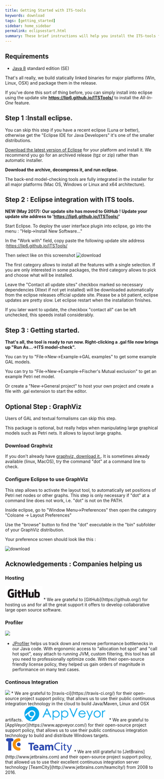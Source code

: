 ```yaml
---
title: Getting Started with ITS-tools
keywords: download
tags: [getting_started]
sidebar: home_sidebar
permalink: eclipsestart.html
summary: These brief instructions will help you install the ITS-tools front-end.
---
```


## Requirements 

* [Java 8](http://www.oracle.com/technetwork/java/javase/downloads/index.html) standard edition (SE)

That's all really, we build statically linked binaries for major platforms (Win, Linux, OSX) and package them in the release.

If you've done this sort of thing before, you can simply install into eclipse using the update site **https://lip6.github.io/ITSTools/** to install the _All-In-One_ feature. 

## Step 1 :Install eclipse.
 
You can skip this step if you have a recent eclipse (Luna or better), otherwise get the "Eclipse IDE for Java Developers" it's one of the smaller distributions.

[Download the latest version of Eclipse](http://www.eclipse.org/downloads/) for your platform and install it. 
We recommend you go for an archived release (tgz or zip) rather than automatic installer.

**Download the archive, decompress it, and run eclipse.**

The back-end model-checking tools are fully integrated in the installer for all major platforms 
(Mac OS, Windows or Linux and x64 architecture). 

Step 2 : Eclipse integration with ITS tools.
--------------------------------------------

**NEW (May 2017): Our update site has moved to GitHub ! Update your update site address to 'https://lip6.github.io/ITSTools/'**

Start Eclipse. To deploy the user interface plugin into eclipse, go into the menu : "Help->Install New Software..."

In the "Work with" field, copy paste the following update site address :<url>https://lip6.github.io/ITSTools/</url>

Then select like on this screenshot
<img src="images/update.jpg" alt="download" />

The first category allows to install all the features with a single selection. If you are only interested in some packages, the third category allows to pick and choose what will be installed. 

Leave the "Contact all update sites" checkbox marked so necessary dependencies (Xtext if not yet installed) will be downloaded automatically from the eclipse releases official update site. 
Please be a bit patient, eclipse updates are pretty slow. Let eclipse restart when the installation finishes.

If you later want to update, the checkbox "contact all" can be left unchecked, this speeds install considerably.

## Step 3 : Getting started.

**That's all, the tool is ready to run now. Right-clicking a .gal file now brings up "Run As...->ITS model-check".**

You can try to "File->New->Example->GAL examples" to get some example GAL models.

You can try to "File->New->Example->Fischer's Mutual exclusion"	to get an example Petri net model.

Or create a "New->General project" to host your own project and create a file with .gal extension to start the editor.

## Optional Step : GraphViz

Users of GAL and textual formalisms can skip this step.

This package is optional, but really helps when manipulating large graphical models such as Petri nets. It allows to layout large graphs.
	
### Download Graphviz
	
If you don't already have [graphviz, download it.](http://www.graphviz.org/Download.php).
It is sometimes already available (linux, MacOS), try the command "dot" at a command line to check.

### Configure Eclipse to use GraphViz

This step allows to activate the layout tool, to automatically set positions of Petri net nodes or other graphs. This step is only necessary if "dot" at a command line does not work, i.e. "dot" is not on the PATH.

Inside eclipse, go to "Window Menu->Preferences" then open the category "Coloane -> Layout Preferences"

Use the "browse" button to find the "dot" executable in the "bin" subfolder of your GraphViz distribution.

Your preference screen should look like this :

<img src="images/dotprefs.jpg" alt="download" />

## Acknowledgements : Companies helping us

### Hosting

<img src="images/GitHub_Logo.png" height="50" />
* We are grateful to [GitHub](https://github.org/) for hosting us and for all the great support it offers to develop collaborative large open source software.

### Profiler

<img src="https://www.ej-technologies.com/images/product_banners/jprofiler_large.png" height="50" />

* [JProfiler](https://www.ej-technologies.com/products/jprofiler/overview.html) helps us track down and remove performance bottlenecks in our Java code. 
With ergonomic access to "allocation hot spot" and "call hot spot", easy attach to running JVM, custom filtering, this tool has all you need to professionally optimize code. 
With their open-source friendly license policy, they helped us gain orders of magnitude in performance on many test cases.

### Continous Integration

<img src="https://cdn.travis-ci.com/images/logos/TravisCI-Full-Color-45e242791b7752b745a7ae53f265acd4.png" height="50" />
* We are grateful to [travis-ci](https://travis-ci.org/) for their open-source project support policy, that allows us to use their public
continuous integration technology in the cloud to build Java/Maven, Linux and OSX artifacts.

<img src="images/appveyor.png" height="50" />
* We are grateful to [AppVeyor](https://www.appveyor.com/) for their open-source project support policy, that allows us to use their public
continuous integration technology to build and distribute Windows targets.

<img src="images/logo_teamcity.jpg" height="50" />
* We are still grateful to [JetBrains](http://www.jetbrains.com) and their open-source project support policy, that allowed us to use their excellent
continuous integration server technology [TeamCity](http://www.jetbrains.com/teamcity/) from 2008 to 2016. 
